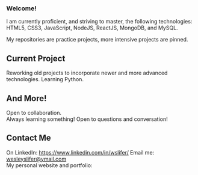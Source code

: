 ### Welcome!
I am currently proficient, and striving to master, the following technologies: HTML5, CSS3, JavaScript, NodeJS, ReactJS, MongoDB, and MySQL.  

My repositories are practice projects, more intensive projects are pinned.

## Current Project
Reworking old projects to incorporate newer and more advanced technologies.
Learning Python.

## And More!
Open to collaboration.  
Always learning something!
Open to questions and conversation!

## Contact Me
On LinkedIn: https://www.linkedin.com/in/wslifer/ 
Email me: wesleyslifer@ymail.com    
My personal website and portfolio: 

